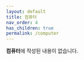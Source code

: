 ```yaml
---
layout: default
title: 컴퓨터
nav_order: 4
has_children: true
permalink: /computer
---
```


**컴퓨터**에 작성된 내용이 없습니다.
